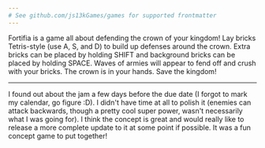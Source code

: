 ```yaml
---
# See github.com/js13kGames/games for supported frontmatter
---
```

Fortifia is a game all about defending the crown of your kingdom!  Lay bricks Tetris-style (use A, S, and D) to build up defenses around the crown.  Extra bricks can be placed by holding SHIFT and background bricks can be placed by holding SPACE.  Waves of armies will appear to fend off and crush with your bricks.  The crown is in your hands.  Save the kingdom!

---

I found out about the jam a few days before the due date (I forgot to mark my calendar, go figure :D).  I didn't have time at all to polish it (enemies can attack backwards, though a pretty cool super power, wasn't necessarily what I was going for).  I think the concept is great and would really like to release a more complete update to it at some point if possible. It was a fun concept game to put together!